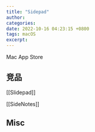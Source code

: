```yaml
---
title: "Sidepad"
author: 
categories: 
date: 2022-10-16 04:23:15 +0800
tags: macOS
excerpt: 
---
```



Mac App Store




## 竞品

[[Slidepad]]

[[SideNotes]]

## Misc






